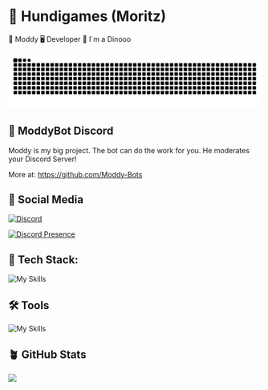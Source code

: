 # 🦖 Hundigames (Moritz)

🤖 Moddy 🖥️ Developer 🦖 I`m a Dinooo 


![github contribution grid snake animation](https://raw.githubusercontent.com/0-don/0-don/output/github-contribution-grid-snake-dark.svg)


## 🌵 ModdyBot Discord

Moddy is my big project. The bot can do the work for you. He moderates your Discord Server! 

More at: https://github.com/Moddy-Bots



## 🌿 Social Media

[![Discord](https://img.shields.io/badge/Discord-%237289DA.svg?logo=discord&logoColor=white)](https://discordapp.com/users/980916557993623575)



[![Discord Presence](https://lanyard.cnrad.dev/api/980916557993623575)](https://discord.com/users/980916557993623575)



## 🌴 Tech Stack:
![My Skills](https://skillicons.dev/icons?i=html,css,js,cs,py,php,node,)


## 🛠️ Tools
![My Skills](https://skillicons.dev/icons?i=phpstrom,webstorm,idea,datagrip,github,discord,bots)



## 🪴 GitHub Stats


![](https://github-readme-stats.vercel.app/api?username=moritz1dev&show_icons=true&theme=dark)









